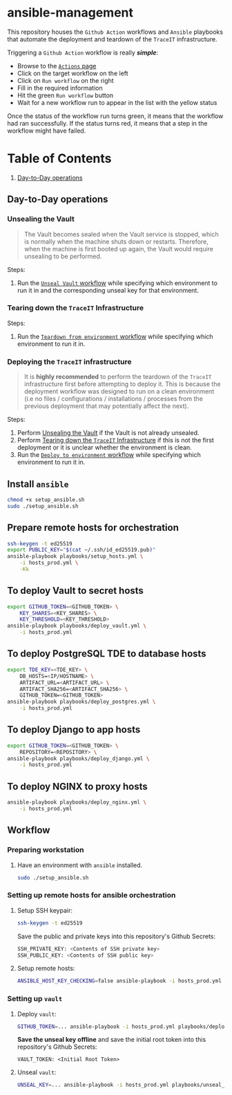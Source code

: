# ansible-management

This repository houses the `Github Action` workflows and `Ansible` playbooks that automate the deployment and teardown of the `TraceIT` infrastructure.

Triggering a `Github Action` workflow is really ***simple***:
* Browse to the [`Actions` page](https://github.com/IFS4205-TraceIT/ansible-management/actions)
* Click on the target workflow on the left
* Click on `Run workflow` on the right
* Fill in the required information
* Hit the green `Run workflow` button
* Wait for a new workflow run to appear in the list with the yellow status

Once the status of the workflow run turns green, it means that the workflow had ran successfully. If the status turns red, it means that a step in the workflow might have failed.

# Table of Contents
1. [Day-to-Day operations](#day-to-day-operations)

## Day-to-Day operations

### Unsealing the Vault

> The Vault becomes sealed when the Vault service is stopped, which is normally when the machine shuts down or restarts. Therefore, when the machine is first booted up again, the Vault would require unsealing to be performed.

Steps:
1. Run the [`Unseal Vault` workflow](https://github.com/IFS4205-TraceIT/ansible-management/actions/workflows/unseal.yml) while specifying which environment to run it in and the corresponding unseal key for that environment.

### Tearing down the `TraceIT` Infrastructure

Steps:
1. Run the [`Teardown from environment` workflow](https://github.com/IFS4205-TraceIT/ansible-management/actions/workflows/teardown.yml) while specifying which environment to run it in.

### Deploying the `TraceIT` infrastructure

> It is **highly recommended** to perform the teardown of the `TraceIT` infrastructure first before attempting to deploy it. This is because the deployment workflow was designed to run on a clean environment (i.e no files / configurations / installations / processes from the previous deployment that may potentially affect the next).

Steps:
1. Perform [Unsealing the Vault](#unsealing-the-vault) if the Vault is not already unsealed.
2. Perform [Tearing down the `TraceIT` Infrastructure](#tearing-down-the-traceit-infrastructure) if this is not the first deployment or it is unclear whether the environment is clean.
3. Run the [`Deploy to environment` workflow](https://github.com/IFS4205-TraceIT/ansible-management/actions/workflows/deploy.yml) while specifying which environment to run it in.

## Install `ansible`

```bash
chmod +x setup_ansible.sh
sudo ./setup_ansible.sh
```

## Prepare remote hosts for orchestration

```bash
ssh-keygen -t ed25519
export PUBLIC_KEY="$(cat ~/.ssh/id_ed25519.pub)"
ansible-playbook playbooks/setup_hosts.yml \
    -i hosts_prod.yml \
    -Kk
```

## To deploy Vault to secret hosts

```bash
export GITHUB_TOKEN=<GITHUB_TOKEN> \ 
    KEY_SHARES=<KEY_SHARES> \
    KEY_THRESHOLD=<KEY_THRESHOLD>
ansible-playbook playbooks/deploy_vault.yml \
    -i hosts_prod.yml 
```

## To deploy PostgreSQL TDE to database hosts

```bash
export TDE_KEY=<TDE_KEY> \
    DB_HOSTS=<IP/HOSTNAME> \
    ARTIFACT_URL=<ARTIFACT_URL> \
    ARTIFACT_SHA256=<ARTIFACT_SHA256> \
    GITHUB_TOKEN=<GITHUB_TOKEN>
ansible-playbook playbooks/deploy_postgres.yml \
    -i hosts_prod.yml 
```

## To deploy Django to app hosts

```bash
export GITHUB_TOKEN=<GITHUB_TOKEN> \
    REPOSITORY=<REPOSITORY> \
ansible-playbook playbooks/deploy_django.yml \
    -i hosts_prod.yml 
```

## To deploy NGINX to proxy hosts

```bash
ansible-playbook playbooks/deploy_nginx.yml \
    -i hosts_prod.yml 
```


## Workflow

### Preparing workstation

1) Have an environment with `ansible` installed.
    ```bash
    sudo ./setup_ansible.sh
    ```

### Setting up remote hosts for ansible orchestration

1) Setup SSH keypair:
    ```bash
    ssh-keygen -t ed25519
    ```

    Save the public and private keys into this repository's Github Secrets:

    ```bash
    SSH_PRIVATE_KEY: <Contents of SSH private key>
    SSH_PUBLIC_KEY: <Contents of SSH public key>
    ```

2) Setup remote hosts:
    ```bash
    ANSIBLE_HOST_KEY_CHECKING=false ansible-playbook -i hosts_prod.yml playbooks/setup_hosts.yml -Kk
    ```

### Setting up `vault`

1) Deploy `vault`:
    ```bash
    GITHUB_TOKEN=... ansible-playbook -i hosts_prod.yml playbooks/deploy_vault.yml
    ```
    **Save the unseal key offline** and save the initial root token into this repository's Github Secrets:
    ```
    VAULT_TOKEN: <Initial Root Token>
    ```

2) Unseal `vault`:
    ```bash
    UNSEAL_KEY=... ansible-playbook -i hosts_prod.yml playbooks/unseal_vault.yml
    ```
